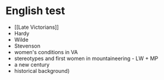 # English test 
- [[Late Victorians]]
-  Hardy
-  Wilde
-  Stevenson
-  women's conditions in VA
-  stereotypes and first women in mountaineering - LW + MP
-  a new century
-  historical background)